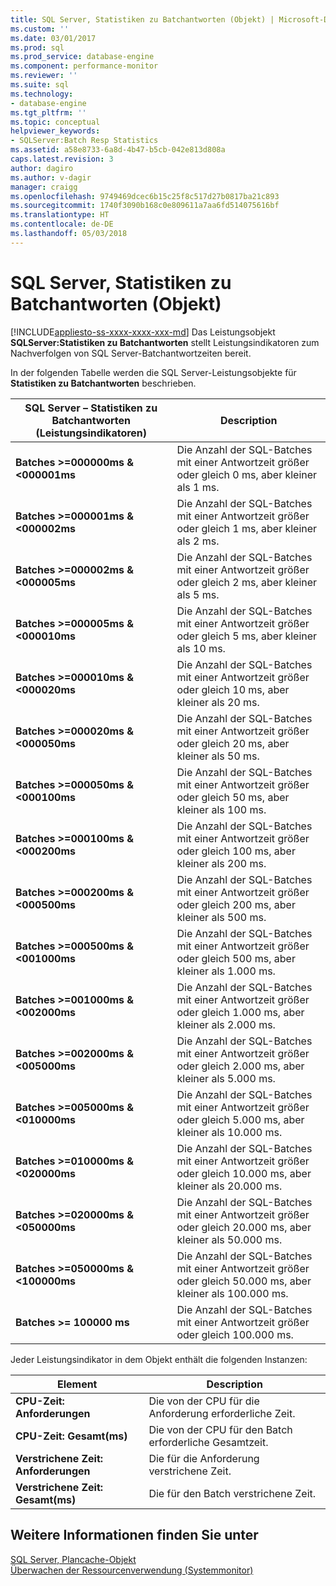 ```yaml
---
title: SQL Server, Statistiken zu Batchantworten (Objekt) | Microsoft-Dokumentation
ms.custom: ''
ms.date: 03/01/2017
ms.prod: sql
ms.prod_service: database-engine
ms.component: performance-monitor
ms.reviewer: ''
ms.suite: sql
ms.technology:
- database-engine
ms.tgt_pltfrm: ''
ms.topic: conceptual
helpviewer_keywords:
- SQLServer:Batch Resp Statistics
ms.assetid: a58e8733-6a8d-4b47-b5cb-042e813d808a
caps.latest.revision: 3
author: dagiro
ms.author: v-dagir
manager: craigg
ms.openlocfilehash: 9749469dcec6b15c25f8c517d27b0817ba21c893
ms.sourcegitcommit: 1740f3090b168c0e809611a7aa6fd514075616bf
ms.translationtype: HT
ms.contentlocale: de-DE
ms.lasthandoff: 05/03/2018
---
```

# <a name="sql-server-batch-resp-statistics-object"></a>SQL Server, Statistiken zu Batchantworten (Objekt)
[!INCLUDE[appliesto-ss-xxxx-xxxx-xxx-md](../../includes/appliesto-ss-xxxx-xxxx-xxx-md.md)]
Das Leistungsobjekt **SQLServer:Statistiken zu Batchantworten** stellt Leistungsindikatoren zum Nachverfolgen von SQL Server-Batchantwortzeiten bereit.

In der folgenden Tabelle werden die SQL Server-Leistungsobjekte für **Statistiken zu Batchantworten** beschrieben.


|**SQL Server – Statistiken zu Batchantworten (Leistungsindikatoren)**|Description|  
|-------------|-----------------|  
|**Batches >=000000ms & \<000001ms**|Die Anzahl der SQL-Batches mit einer Antwortzeit größer oder gleich 0 ms, aber kleiner als 1 ms.|
|**Batches >=000001ms & \<000002ms**|Die Anzahl der SQL-Batches mit einer Antwortzeit größer oder gleich 1 ms, aber kleiner als 2 ms.|
|**Batches >=000002ms & \<000005ms**|Die Anzahl der SQL-Batches mit einer Antwortzeit größer oder gleich 2 ms, aber kleiner als 5 ms.|
|**Batches >=000005ms & \<000010ms**|Die Anzahl der SQL-Batches mit einer Antwortzeit größer oder gleich 5 ms, aber kleiner als 10 ms.|
|**Batches >=000010ms & \<000020ms**|Die Anzahl der SQL-Batches mit einer Antwortzeit größer oder gleich 10 ms, aber kleiner als 20 ms.|
|**Batches >=000020ms & \<000050ms**|Die Anzahl der SQL-Batches mit einer Antwortzeit größer oder gleich 20 ms, aber kleiner als 50 ms.|
|**Batches >=000050ms & \<000100ms**|Die Anzahl der SQL-Batches mit einer Antwortzeit größer oder gleich 50 ms, aber kleiner als 100 ms.|
|**Batches >=000100ms & \<000200ms**|Die Anzahl der SQL-Batches mit einer Antwortzeit größer oder gleich 100 ms, aber kleiner als 200 ms.|
|**Batches >=000200ms & \<000500ms**|Die Anzahl der SQL-Batches mit einer Antwortzeit größer oder gleich 200 ms, aber kleiner als 500 ms.|
|**Batches >=000500ms & \<001000ms**|Die Anzahl der SQL-Batches mit einer Antwortzeit größer oder gleich 500 ms, aber kleiner als 1.000 ms.|
|**Batches >=001000ms & \<002000ms**|Die Anzahl der SQL-Batches mit einer Antwortzeit größer oder gleich 1.000 ms, aber kleiner als 2.000 ms.|
|**Batches >=002000ms & \<005000ms**|Die Anzahl der SQL-Batches mit einer Antwortzeit größer oder gleich 2.000 ms, aber kleiner als 5.000 ms.|
|**Batches >=005000ms & \<010000ms**|Die Anzahl der SQL-Batches mit einer Antwortzeit größer oder gleich 5.000 ms, aber kleiner als 10.000 ms.|
|**Batches >=010000ms & \<020000ms**|Die Anzahl der SQL-Batches mit einer Antwortzeit größer oder gleich 10.000 ms, aber kleiner als 20.000 ms.|
|**Batches >=020000ms & \<050000ms**|Die Anzahl der SQL-Batches mit einer Antwortzeit größer oder gleich 20.000 ms, aber kleiner als 50.000 ms.|
|**Batches >=050000ms & \<100000ms**|Die Anzahl der SQL-Batches mit einer Antwortzeit größer oder gleich 50.000 ms, aber kleiner als 100.000 ms.| 
|**Batches >= 100000 ms**|Die Anzahl der SQL-Batches mit einer Antwortzeit größer oder gleich 100.000 ms.| 

Jeder Leistungsindikator in dem Objekt enthält die folgenden Instanzen:  
  
|Element|Description|  
|----------|-----------------|  
|**CPU-Zeit: Anforderungen**|Die von der CPU für die Anforderung erforderliche Zeit.|  
|**CPU-Zeit: Gesamt(ms)**|Die von der CPU für den Batch erforderliche Gesamtzeit.|  
|**Verstrichene Zeit: Anforderungen**|Die für die Anforderung verstrichene Zeit.|  
|**Verstrichene Zeit: Gesamt(ms)**|Die für den Batch verstrichene Zeit.|  

## <a name="see-also"></a>Weitere Informationen finden Sie unter
[SQL Server, Plancache-Objekt](../../relational-databases/performance-monitor/sql-server-plan-cache-object.md)  
[Überwachen der Ressourcenverwendung (Systemmonitor)](../../relational-databases/performance-monitor/monitor-resource-usage-system-monitor.md)  
